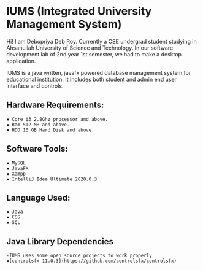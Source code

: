 # IUMS (Integrated University Management System)
Hi!
I am Debopriya Deb Roy. Currently a CSE undergrad student studying in Ahsanullah University of Science and Technology. In our software development lab of 2nd year 1st semester, we had to make a desktop application.

IUMS is a java written, javafx powered database management system for educational institution. It includes both student and admin end user interface and controls.

## Hardware Requirements: 
    ▪ Core i3 2.8Ghz processor and above.
    ▪ Ram 512 MB and above.
    ▪ HDD 10 GB Hard Disk and above.

## Software Tools: 
    ▪ MySQL 
    ▪ JavaFX
    ▪ Xampp
    ▪ IntelliJ Idea Ultimate 2020.0.3
## Language Used: 
    ▪ Java
    ▪ CSS
    ▪ SQL
## Java Library Dependencies 
    -IUMS uses some open source projects to work properly
    ▪[controlsfx-11.0.3](https://github.com/controlsfx/controlsfx)
